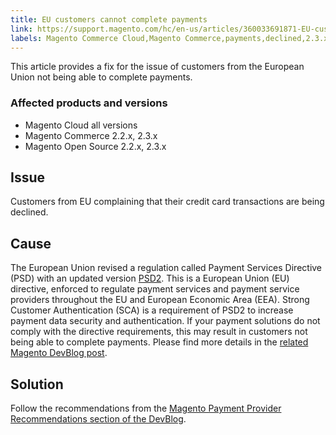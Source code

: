 ```yaml
---
title: EU customers cannot complete payments
link: https://support.magento.com/hc/en-us/articles/360033691871-EU-customers-cannot-complete-payments
labels: Magento Commerce Cloud,Magento Commerce,payments,declined,2.3.x,2.2.x,how to,EU
---
```


This article provides a fix for the issue of customers from the European Union not being able to complete payments. 

 ### Affected products and versions

 
 * Magento Cloud all versions
 * Magento Commerce 2.2.x, 2.3.x
 * Magento Open Source 2.2.x, 2.3.x
 
 Issue
-----

 Customers from EU complaining that their credit card transactions are being declined.

 Cause
-----

 The European Union revised a regulation called Payment Services Directive (PSD) with an updated version [PSD2](https://ec.europa.eu/info/law/payment-services-psd-2-directive-eu-2015-2366_en). This is a European Union (EU) directive, enforced to regulate payment services and payment service providers throughout the EU and European Economic Area (EEA). Strong Customer Authentication (SCA) is a requirement of PSD2 to increase payment data security and authentication. If your payment solutions do not comply with the directive requirements, this may result in customers not being able to complete payments. Please find more details in the [related Magento DevBlog post](https://community.magento.com/t5/Magento-DevBlog/3D-Secure-2-0-changes/ba-p/136460).

 Solution
--------

 Follow the recommendations from the [Magento Payment Provider Recommendations section of the DevBlog](https://community.magento.com/t5/Magento-DevBlog/3D-Secure-2-0-changes/ba-p/136460#recommendations).

